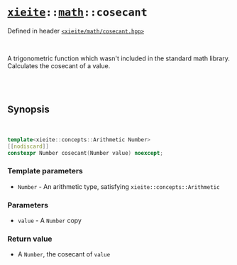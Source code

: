 # [`xieite`](../../README.md)`::`[`math`](../../docs/math.md)`::cosecant`
Defined in header [`<xieite/math/cosecant.hpp>`](../../include/xieite/math/cosecant.hpp)

<br/>

A trigonometric function which wasn't included in the standard math library. Calculates the cosecant of a value.

<br/><br/>

## Synopsis

<br/>

```cpp
template<xieite::concepts::Arithmetic Number>
[[nodiscard]]
constexpr Number cosecant(Number value) noexcept;
```
### Template parameters
- `Number` - An arithmetic type, satisfying `xieite::concepts::Arithmetic`
### Parameters
- `value` - A `Number` copy
### Return value
- A `Number`, the cosecant of `value`